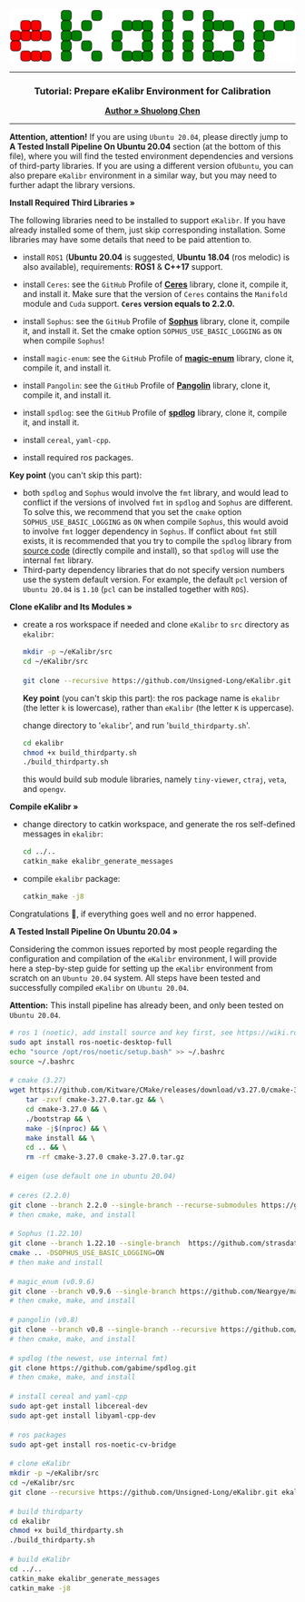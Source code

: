 <div style="text-align: center;">
    <img src="../img/logo.svg" style="width: 100vw; height: auto;">
</div>

---

<h3 align="center">Tutorial: Prepare eKalibr Environment for Calibration</h3>
<p align="center">
    <a href="https://github.com/Unsigned-Long"><strong>Author » Shuolong Chen</strong></a>
</p>

---

**Attention, attention!** If you are using `Ubuntu 20.04`, please directly jump to **A Tested Install Pipeline On Ubuntu 20.04** section (at the bottom of this file), where you will find the tested environment dependencies and versions of third-party libraries. If you are using a different version of`Ubuntu`, you can also prepare `eKalibr` environment in a similar way, but you may need to further adapt the library versions.



<p align="left">
    <a><strong>Install Required Third Libraries »</strong></a>
</p> 


The following libraries need to be installed to support `eKalibr`. If you have already installed some of them, just skip corresponding installation. Some libraries may have some details that need to be paid attention to.

+ install `ROS1` (**Ubuntu** **20.04** is suggested, **Ubuntu** **18.04** (ros melodic) is also available), requirements: **ROS1** & **C++17** support.
  
+ install `Ceres`: see the `GitHub` Profile of **[Ceres](https://github.com/ceres-solver/ceres-solver.git)** library, clone it, compile it, and install it. Make sure that the version of `Ceres` contains the `Manifold` module and `Cuda` support. **`Ceres` version equals to 2.2.0.**
  
+ install `Sophus`: see the `GitHub` Profile of **[Sophus](https://github.com/strasdat/Sophus.git)** library, clone it, compile it, and install it. Set the cmake option `SOPHUS_USE_BASIC_LOGGING` as `ON` when compile `Sophus`!
  
+ install `magic-enum`: see the `GitHub` Profile of **[magic-enum](https://github.com/Neargye/magic_enum.git)** library, clone it, compile it, and install it.
  
+ install `Pangolin`: see the `GitHub` Profile of **[Pangolin](https://github.com/stevenlovegrove/Pangolin.git)** library, clone it, compile it, and install it.
  
+ install `spdlog`: see the `GitHub` Profile of **[spdlog](https://github.com/gabime/spdlog.git)** library, clone it, compile it, and install it.
  
+ install `cereal`, `yaml-cpp`.
  
+ install required ros packages.

**Key point** (you can't skip this part):

+ both `spdlog` and `Sophus` would involve the `fmt` library, and would lead to conflict if the versions of involved `fmt` in `spdlog` and `Sophus` are different. To solve this, we recommend that you set the `cmake` option `SOPHUS_USE_BASIC_LOGGING` as `ON` when compile `Sophus`, this would avoid to involve `fmt` logger dependency in `Sophus`. If conflict about `fmt` still exists, it is recommended that you try to compile the `spdlog` library from [source code](https://github.com/gabime/spdlog.git) (directly compile and install), so that `spdlog` will use the internal `fmt` library.
+ Third-party dependency libraries that do not specify version numbers use the system default version. For example, the
  default `pcl` version of `Ubuntu 20.04` is `1.10` (`pcl` can be installed together with `ROS`).



<p align="left">
    <a><strong>Clone eKalibr and Its Modules »</strong></a>
</p> 



+ create a ros workspace if needed and clone `eKalibr` to `src` directory as `ekalibr`:

  ```sh
  mkdir -p ~/eKalibr/src
  cd ~/eKalibr/src
  
  git clone --recursive https://github.com/Unsigned-Long/eKalibr.git ekalibr
  ```

  **Key point** (you can't skip this part): the ros package name is `ekalibr` (the letter `k` is lowercase), rather than
  `eKalibr` (the letter `K` is uppercase).

  change directory to '`ekalibr`', and run '`build_thirdparty.sh`'.

  ```sh
  cd ekalibr
  chmod +x build_thirdparty.sh
  ./build_thirdparty.sh
  ```

  this would build sub module libraries, namely `tiny-viewer`, `ctraj`, `veta`, and `opengv`.




<p align="left">
    <a><strong>Compile eKalibr »</strong></a>
</p> 



+ change directory to catkin workspace, and generate the ros self-defined messages in `ekalibr`:

  ```sh
  cd ../..
  catkin_make ekalibr_generate_messages
  ```

+ compile `ekalibr` package:

  ```sh
  catkin_make -j8
  ```

Congratulations :clap:, if everything goes well and no error happened.



<p align="left">
    <a><strong>A Tested Install Pipeline On Ubuntu 20.04 »</strong></a>
</p> 



Considering the common issues reported by most people regarding the configuration and compilation of the `eKalibr`
environment, I will provide here a step-by-step guide for setting up the `eKalibr` environment from scratch on an
`Ubuntu 20.04` system. All steps have been tested and successfully compiled `eKalibr` on `Ubuntu 20.04`.

**Attention:** This install pipeline has already been, and only been tested on `Ubuntu 20.04`.

```sh
# ros 1 (noetic), add install source and key first, see https://wiki.ros.org/noetic/Installation/Ubuntu
sudo apt install ros-noetic-desktop-full
echo "source /opt/ros/noetic/setup.bash" >> ~/.bashrc
source ~/.bashrc

# cmake (3.27)
wget https://github.com/Kitware/CMake/releases/download/v3.27.0/cmake-3.27.0.tar.gz && \
    tar -zxvf cmake-3.27.0.tar.gz && \
    cd cmake-3.27.0 && \
    ./bootstrap && \
    make -j$(nproc) && \
    make install && \
    cd .. && \
    rm -rf cmake-3.27.0 cmake-3.27.0.tar.gz

# eigen (use default one in ubuntu 20.04)

# ceres (2.2.0)
git clone --branch 2.2.0 --single-branch --recurse-submodules https://github.com/ceres-solver/ceres-solver
# then cmake, make, and install

# Sophus (1.22.10)
git clone --branch 1.22.10 --single-branch  https://github.com/strasdat/Sophus.git
cmake .. -DSOPHUS_USE_BASIC_LOGGING=ON
# then make and install

# magic_enum (v0.9.6)
git clone --branch v0.9.6 --single-branch https://github.com/Neargye/magic_enum.git
# then cmake, make, and install

# pangolin (v0.8)
git clone --branch v0.8 --single-branch --recursive https://github.com/stevenlovegrove/Pangolin.git
# then cmake, make, and install

# spdlog (the newest, use internal fmt)
git clone https://github.com/gabime/spdlog.git
# then cmake, make, and install

# install cereal and yaml-cpp
sudo apt-get install libcereal-dev
sudo apt-get install libyaml-cpp-dev

# ros packages
sudo apt-get install ros-noetic-cv-bridge

# clone eKalibr
mkdir -p ~/eKalibr/src
cd ~/eKalibr/src
git clone --recursive https://github.com/Unsigned-Long/eKalibr.git ekalibr

# build thirdparty
cd ekalibr
chmod +x build_thirdparty.sh
./build_thirdparty.sh

# build eKalibr
cd ../..
catkin_make ekalibr_generate_messages
catkin_make -j8
```
